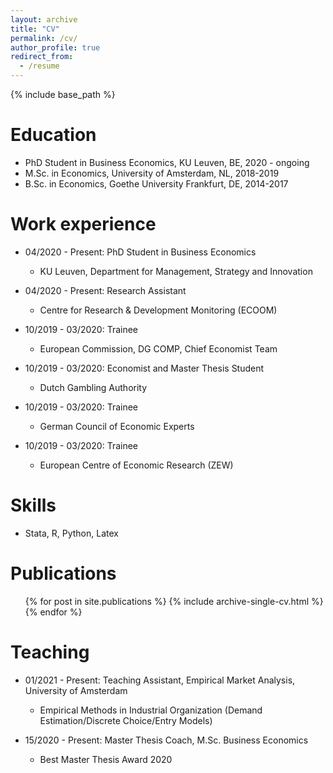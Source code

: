```yaml
---
layout: archive
title: "CV"
permalink: /cv/
author_profile: true
redirect_from:
  - /resume
---
```


{% include base_path %}

Education
======
* PhD Student in Business Economics, KU Leuven, BE, 2020 - ongoing 
* M.Sc. in Economics, University of Amsterdam, NL, 2018-2019
* B.Sc. in Economics, Goethe University Frankfurt, DE, 2014-2017

Work experience
======
* 04/2020 - Present: PhD Student in Business Economics
  * KU Leuven, Department for Management, Strategy and Innovation

* 04/2020 - Present: Research Assistant
  * Centre for Research & Development Monitoring (ECOOM) 

* 10/2019 - 03/2020: Trainee
  * European Commission, DG COMP, Chief Economist Team
 
* 10/2019 - 03/2020: Economist and Master Thesis Student
  * Dutch Gambling Authority

* 10/2019 - 03/2020: Trainee
  * German Council of Economic Experts

* 10/2019 - 03/2020: Trainee
  * European Centre of Economic Research (ZEW)
  
Skills
======
* Stata, R, Python, Latex

Publications
======
  <ul>{% for post in site.publications %}
    {% include archive-single-cv.html %}
  {% endfor %}</ul>
    
Teaching
======
* 01/2021 - Present: Teaching Assistant, Empirical Market Analysis, University of Amsterdam
  * Empirical Methods in Industrial Organization (Demand Estimation/Discrete Choice/Entry Models)   

* 15/2020 - Present: Master Thesis Coach, M.Sc. Business Economics
  * Best Master Thesis Award 2020
  
